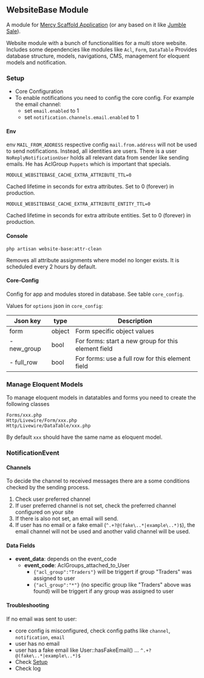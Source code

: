 ## WebsiteBase Module

A module for [Mercy Scaffold Application](https://github.com/aklebe-laravel/mercy-scaffold.git)
(or any based on it like [Jumble Sale](https://github.com/aklebe-laravel/jumble-sale.git)).

Website module with a bunch of functionalities for a multi store website.
Includes some dependencies like modules like ```Acl```, ```Form```, ```DataTable```
Provides database structure, models, navigations, CMS, management for eloquent models and notification.

### Setup
- Core Configuration
- To enable notifications you need to config the core config. For example the email channel:
  - set ```email.enabled``` to 1
  - set ```notification.channels.email.enabled``` to 1

#### Env

env ```MAIL_FROM_ADDRESS``` respective config ```mail.from.address``` will not be used to send notifications.
Instead, all identities are users.
There is a user ```NoReplyNotificationUser``` holds all relevant data from sender like sending emails. He has AclGroup ```Puppets``` which is important that specials.

```
MODULE_WEBSITEBASE_CACHE_EXTRA_ATTRIBUTE_TTL=0
```
Cached lifetime in seconds for extra attributes. Set to 0 (forever) in production.

```
MODULE_WEBSITEBASE_CACHE_EXTRA_ATTRIBUTE_ENTITY_TTL=0
```
Cached lifetime in seconds for extra attribute entities. Set to 0 (forever) in production.

#### Console

```
php artisan website-base:attr-clean
```

Removes all attribute assignments where model no longer exists. It is scheduled every 2 hours by default.

#### Core-Config

Config for app and modules stored in database. See table ```core_config```.

Values for ```options``` json in ```core_config```:


| Json key    | type   | Description                                         |
|-------------|--------|-----------------------------------------------------|
| form        | object | Form specific object values                         |
| - new_group | bool   | For forms: start a new group for this element field |
| - full_row  | bool   | For forms: use a full row for this element field    |


### Manage Eloquent Models

To manage eloquent models in datatables and forms you need to create the following classes
```
Forms/xxx.php
Http/Livewire/Form/xxx.php
Http/Livewire/DataTable/xxx.php
```

By default ```xxx``` should have the same name as eloquent model.

### NotificationEvent

#### Channels

To decide the channel to received messages there are a some conditions checked by the sending process.

1) Check user preferred channel
2) If user preferred channel is not set, check the preferred channel configured on your site
3) If there is also not set, an email will send.
4) If user has no email or a fake email (```^.+?@(fake\..*|example\..*)$```), the email channel will not be used and another valid channel will be used.

#### Data Fields
- **event_data**: depends on the event_code
  - **event_code**: AclGroups_attached_to_User
    - ``` {"acl_group":"Traders"} ``` will be triggert if group "Traders" was assigned to user
    - ``` {"acl_group":"*"} ``` (no specific group like "Traders" above was found) will be triggert if any group was assigned to user


#### Troubleshooting

If no email was sent to user:
- core config is misconfigured, check config paths like ```channel```, ```notification```, ```email```
- user has no email
- user has a fake email like User::hasFakeEmail() ... ```^.+?@(fake\..*|example\..*)$```
- Check [Setup](./README.md:10)
- Check log

